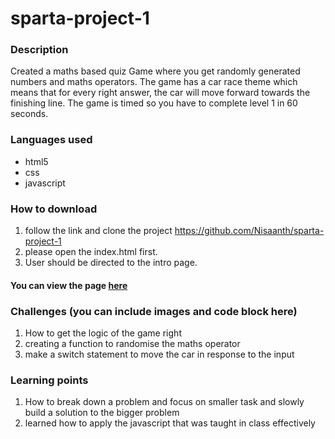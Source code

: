 # sparta-project-1
### Description
Created a maths based quiz Game where you get randomly generated numbers and maths operators. The game has a car race theme which means that for every right answer, the car will move forward towards the finishing line. The game is timed so you have to complete level 1 in 60 seconds. 

### Languages used
* html5
* css
* javascript

### How to download
1. follow the link and clone the project https://github.com/Nisaanth/sparta-project-1
2. please open the index.html first. 
3. User should be directed to the intro page. 


#### You can view the page [here]()

### Challenges (you can include images and code block here)
1. How to get the logic of the game right  
2. creating a function to randomise the maths operator
3. make a switch statement to move the car in response to the input 


### Learning points
1. How to break down a problem and focus on smaller task and slowly build a solution to the bigger problem 
2. learned how to apply the javascript that was taught in class effectively